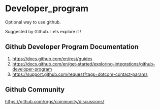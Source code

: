 # Developer_program
Optional way to use github. 

Suggested by Github. Lets explore it ! 

## Github Developer Program Documentation 

1. https://docs.github.com/en/rest/guides
2. https://docs.github.com/en/get-started/exploring-integrations/github-developer-program
3. https://support.github.com/request?tags=dotcom-contact-params

## Github Community

https://github.com/orgs/community/discussions/


